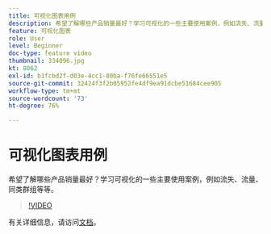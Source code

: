 ```yaml
---
title: 可视化图表用例
description: 希望了解哪些产品销量最好？学习可视化的一些主要使用案例，例如流失、流量、同类群组等等。
feature: 可视化图表
role: User
level: Beginner
doc-type: feature video
thumbnail: 334096.jpg
kt: 8062
exl-id: b1fcbd2f-d03e-4cc1-80ba-f76fe66551e5
source-git-commit: 32424f3f2b05952fe4df9ea91dcbe51684cee905
workflow-type: tm+mt
source-wordcount: '73'
ht-degree: 76%

---
```


# 可视化图表用例

希望了解哪些产品销量最好？学习可视化的一些主要使用案例，例如流失、流量、同类群组等等。

>[!VIDEO](https://video.tv.adobe.com/v/334096/?quality=12&learn=on)

有关详细信息，请访问[文档](https://experienceleague.adobe.com/docs/data-workbench/using/dashboard/visualizations/visualization-types/c-visualization-types.html?lang=en)。
